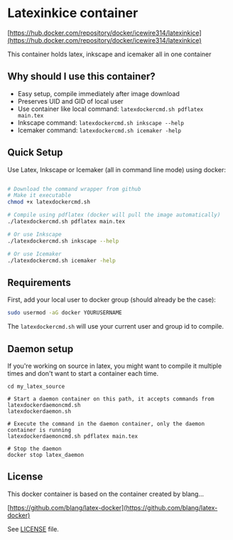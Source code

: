 Latexinkice container
======================
[https://hub.docker.com/repository/docker/icewire314/latexinkice](https://hub.docker.com/repository/docker/icewire314/latexinkice)

This container holds latex, inkscape and icemaker all in one container

Why should I use this container?
-----

- Easy setup, compile immediately after image download
- Preserves UID and GID of local user
- Use container like local command: `latexdockercmd.sh pdflatex main.tex`
- Inkscape command: `latexdockercmd.sh inkscape --help`
- Icemaker command: `latexdockercmd.sh icemaker -help`

Quick Setup
-----------

Use Latex, Inkscape or Icemaker (all in command line mode) using docker:
```bash

# Download the command wrapper from github
# Make it executable
chmod +x latexdockercmd.sh

# Compile using pdflatex (docker will pull the image automatically)
./latexdockercmd.sh pdflatex main.tex

# Or use Inkscape
./latexdockercmd.sh inkscape --help

# Or use Icemaker
./latexdockercmd.sh icemaker -help
```

Requirements
------------

First, add your local user to docker group (should already be the case):
```bash
sudo usermod -aG docker YOURUSERNAME
```

The `latexdockercmd.sh` will use your current user and group id to compile.


Daemon setup
------------

If you're working on source in latex, you might want to compile it multiple times and don't want to start a container each time.

```
cd my_latex_source

# Start a daemon container on this path, it accepts commands from latexdockerdaemoncmd.sh
latexdockerdaemon.sh

# Execute the command in the daemon container, only the daemon container is running
latexdockerdaemoncmd.sh pdflatex main.tex

# Stop the daemon
docker stop latex_daemon
```

License
-------
This docker container is based on the container created by blang...

[https://github.com/blang/latex-docker](https://github.com/blang/latex-docker)

See [LICENSE](LICENSE) file.
